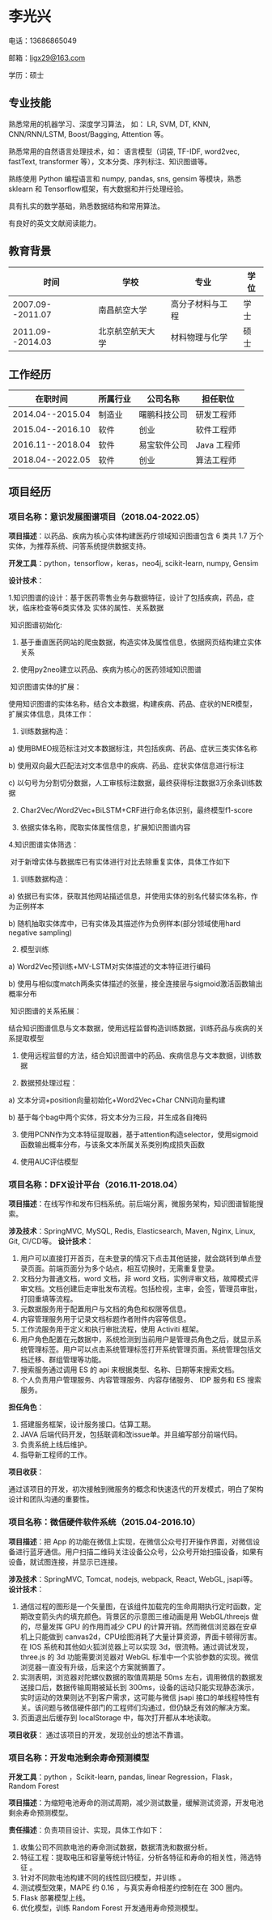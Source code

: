 # 李光兴

电话：13686865049

邮箱：ligx29@163.com

学历：硕士

## 专业技能

熟悉常用的机器学习、深度学习算法， 如： LR, SVM, DT, KNN, CNN/RNN/LSTM, Boost/Bagging, Attention 等。

熟悉常用的自然语言处理技术，如： 语言模型（词袋, TF-IDF, word2vec, fastText, transformer 等），文本分类、序列标注、知识图谱等。

熟练使用 Python 编程语言和 numpy, pandas, sns, gensim 等模块，熟悉 sklearn 和 Tensorflow框架，有大数据和并行处理经验。

具有扎实的数学基础，熟悉数据结构和常用算法。

有良好的英文文献阅读能力。

## 教育背景

| 时间             | 学校             | 专业             | 学位 |
| ---------------- | ---------------- | ---------------- | ---- |
| 2007.09--2011.07 | 南昌航空大学     | 高分子材料与工程 | 学士 |
| 2011.09--2014.03 | 北京航空航天大学 | 材料物理与化学   | 硕士 |

## 工作经历

| 在职时间         | 所属行业 | 公司名称     | 担任职位    |
| ---------------- | -------- | ------------ | ----------- |
| 2014.04--2015.04 | 制造业   | 曙鹏科技公司 | 研发工程师  |
| 2015.04--2016.10 | 软件     | 创业         | 软件工程师  |
| 2016.11--2018.04 | 软件     | 易宝软件公司 | Java 工程师 |
| 2018.04--2022.05 | 软件     | 创业         | 算法工程师  |

## 项目经历

### 项目名称：意识发展图谱项目（2018.04-2022.05）

 **项目描述**：以药品、疾病为核心实体构建医药疗领域知识图谱包含 6 类共 1.7 万个实体，为推荐系统、问答系统提供数据支持。

 **开发工具**：python，tensorflow，keras，neo4j, scikit-learn, numpy, Gensim

 **设计技术**：

​	1.知识图谱的设计：基于医药零售业务与数据特征，设计了包括疾病，药品，症状，临床检查等6类实体及	实体的属性、关系数据

​	知识图谱初始化:

1) 基于垂直医药网站的爬虫数据，构造实体及属性信息，依据网页结构建立实体关系

2) 使用py2neo建立以药品、疾病为核心的医药领域知识图谱

​	知识图谱实体的扩展：

​	使用知识图谱的实体名称，结合文本数据，构建疾病、药品、症状的NER模型，	扩展实体信息，具体工作：

1) 训练数据构造：

a) 使用BMEO规范标注对文本数据标注，共包括疾病、药品、症状三类实体名称

b) 使用双向最大匹配法对文本信息中的疾病、药品、症状实体信息进行标注

c) 以句号为分割切分数据，人工审核标注数据，最终获得标注数据3万余条训练数据

2) Char2Vec/Word2Vec+BiLSTM+CRF进行命名体识别，最终模型f1-score 

3) 依据实体名称，爬取实体属性信息，扩展知识图谱内容

4.知识图谱实体筛选：

​	对于新增实体与数据库已有实体进行对比去除重复实体，具体工作如下

1) 训练数据构造：

a) 依据已有实体，获取其他网站描述信息，并使用实体的别名代替实体名称，作为正例样本

b) 随机抽取实体库中，已有实体及其描述作为负例样本(部分领域使用hard negative sampling) 

2) 模型训练

a) Word2Vec预训练+MV-LSTM对实体描述的文本特征进行编码

b) 使用与相似度match两条实体描述的张量，接全连接层与sigmoid激活函数输出概率分布

​	知识图谱的关系拓展：

​	结合知识图谱信息与文本数据，使用远程监督构造训练数据，训练药品与疾病的关系提取模型

1) 使用远程监督的方法，结合知识图谱中的药品、疾病信息与文本数据，训练数据

2) 数据预处理过程：

a) 文本分词+position向量初始化+Word2Vec+Char CNN词向量构建

b) 基于每个bag中两个实体，将文本分为三段，并生成各自掩码

3) 使用PCNN作为文本特征提取器，基于attention构造selector，使用sigmoid函数输出概率分布，与该条文本所属关系类别构成损失函数

4) 使用AUC评估模型

### 项目名称：DFX设计平台（2016.11-2018.04）

 **项目描述**：在线写作和发布归档系统。前后端分离，微服务架构，知识图谱智能搜索。

 **涉及技术**：SpringMVC, MySQL, Redis, Elasticsearch, Maven, Nginx, Linux, Git, CI/CD等。
 **设计技术**：

1. 用户可以直接打开首页，在未登录的情况下点击其他链接，就会跳转到单点登录页面。前端页面分为多个站点，相互切换时，无需重复登录。
2. 文档分为普通文档，word 文档，非 word 文档，实例评审文档，故障模式评审文档。文档创建后走审批发布流程。包括检视，主审，会签，管理员审批，打回重填等流程。
3. 元数据服务用于配置用户与文档的角色和权限等信息。
4. 内容管理服务用于记录文档标题作者附件内容等信息。
5. 工作流服务用于定义和执行审批流程，使用 Activiti 框架。
6. 用户角色配置在元数据中，系统检测到当前用户是管理员角色之后，就显示系统管理标签。用户可以点击系统管理标签打开系统管理页面。系统管理包括文档迁移、群组管理等功能。
7. 搜索服务通过调用 ES 的 api 来根据类型、名称、日期等来搜索文档。
8. 个人负责用户管理服务、内容管理服务、内容存储服务、 IDP 服务和 ES 搜索服务。

 **担任角色**：

1. 搭建服务框架，设计服务接口。估算工期。
2.  JAVA 后端代码开发，包括联调和改issue单。并且编写部分前端代码。
3. 负责系统上线后维护。
4. 指导新工程师的工作。

 **项目收获**：

通过该项目的开发，初次接触到微服务的概念和快速迭代的开发模式，明白了架构设计和团队沟通的重要性。

### 项目名称：微信硬件软件系统（2015.04-2016.10）

 **项目描述**：把 App 的功能在微信上实现，在微信公众号打开操作界面，对微信设备进行蓝牙通信。用户扫描二维码关注设备公众号，公众号开始扫描设备，如果有设备，就试图连接，并显示已连接。

 **涉及技术**：SpringMVC, Tomcat, nodejs, webpack, React, WebGL, jsapi等。
 **设计技术**：

1. 通信过程的图形是一个矢量图，在该组件加载完的生命周期执行定时函数，定期改变箭头内的填充颜色。背景区的示意图三维动画是用 WebGL/threejs 做的，尽量发挥 GPU 的作用而减少 CPU 的计算开销。然而微信浏览器在安卓机上只能做到 canvas2d，CPU绘图消耗了大量计算资源，界面卡顿得厉害。在 IOS 系统和其他如火狐浏览器上可以实现 3d，很流畅。通过调试发现，three.js 的 3d 功能需要浏览器对 WebGL 标准中一个实验参数的实现。微信浏览器一直没有升级，后来这个方案就搁置了。
2. 实测表明，浏览器对陀螺仪数据的取值周期是 50ms 左右，调用微信的数据发送接口后，数据传输周期被延长到 300ms，设备的运动只能实现静态演示，实时运动的效果则达不到客户需求，这可能与微信 jsapi 接口的单线程特性有关。该问题与微信硬件部门的工程师们沟通过，但仍缺乏有效的解决方案。
3. 页面退出后缓存到 localStorage 中，每次打开都从本地读取。

 **项目收获**：
通过该项目的开发，发现创业的想法不靠谱。

### 项目名称：开发电池剩余寿命预测模型

 **开发工具**：python ，Scikit-learn, pandas, linear Regression，Flask，Random Forest  

 **项目描述**：为缩短电池寿命的测试周期，减少测试数量，缓解测试资源，开发电池剩余寿命预测模型。

 **责任描述**：负责项目设计、实现，具体工作如下：

1. 收集公司不同款电池的寿命测试数据，数据清洗和数据分析。
2. 特征工程：提取电压和容量等统计特征，分析各特征和寿命的相关性，筛选特征 。
3. 针对不同款电池构建不同的线性回归模型，并训练 。
4. 测试模型效果，MAPE  约 0.16 ，与真实寿命相差约控制在在 300 圈内。
5. Flask 部署模型上线。
6. 优化模型，训练 Random Forest 开发通用寿命预测模型。